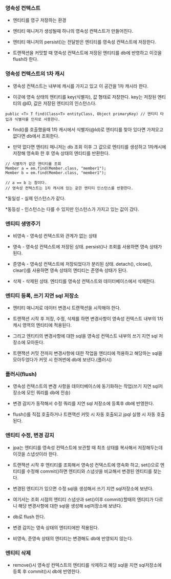 ### 영속성 컨텍스트

* 엔티티를 영구 저장하는 환경

* 엔티티 매니저가 생성될때 하나의 영속성 컨텍스트가 만들어진다.

* 엔티티 매니저의 persist()는 전달받은 엔티티를 영속성 컨텍스트에 저장한다.

* 트랜잭션을 커밋할 때 영속성 컨텍스트에 저장된 엔티티를 db에 반영하고 이것을 flush라 한다.


### 영속성 컨텍스트의 1차 캐시

* 영속성 컨텍스트는 내부에 캐시를 가지고 있고 이 공간을 1차 캐시라 한다. 

* 이곳에 영속 상태의 엔티티를 key(식별자), 값 형태로 저장한다. key는 저장된 엔티티의 @ID, 값은 저장된 엔티티의 인스턴스다. 

```
public <T> T find(Class<T> entityClass, Object primaryKey) // 엔티티 타입과 식별자를 인자로 사용한다.
```

* find()를 호출했을때 1차 캐시에서 식별자(@Id)로 엔티티를 찾아 있다면 가져오고 없다면 db에서 조회한다.

* 만약 없다면 엔티티 매니저는 db 조회 이후 그 값으로 엔티티를 생성하고 1차캐시에 저장해 영속화 한 후 영속 상태의 엔티티를 반환한다.   

```
// 식별자가 같은 엔티티를 조회
Member a = em.find(Member.class, "member1");
Member b = em.find(Member.class, "member1");

// a == b 는 참이다.
// 영속성 컨텍스트는 1차 캐시에 있는 같은 엔티티 인스턴스를 반환한다.
```

*동일성 - 실제 인스턴스가 같다.

*동등성 - 인스턴스는 다를 수 있지만 인스턴스가 가지고 있는 값이 갔다.


### 엔티티 생명주기

* 비영속 - 영속성 컨텍스트와 관계가 없는 상태

* 영속 - 영속성 컨텍스트에 저장된 상태. persist()나 조회를 사용하면 영속 상태가 된다.

* 준영속 - 영속성 컨텍스트에 저장되었다가 분리된 상태. detach(), close(), clear()를 사용하면 영속 상태의 엔티티는 준영속 상태가 된다.

* 삭제 - 삭제된 상태. 엔티티를 영속성 컨텍스트와 데이터베이스에서 삭제한다.


### 엔티티 등록, 쓰기 지연 sql 저장소

* 엔티티 매니저로 데이터 변경시 트랜잭션을 시작해야 한다.

* 트랜잭션 시작 후 저장, 수정, 삭제를 하면 변경사항이 영속성 컨텍스트 내부의 1차캐시 영역의 엔티티에 적용된다.

* 그리고 엔티티의 변경사항에 대한 sql을 영속성 컨텍스트 내부의 쓰기 지연 sql 저장소에 모아둔다.

* 트랜잭션 커밋 전까지 변경사항에 대한 작업을 엔티티에 적용하고 해당하는 sql을 모아두었다가 커밋 시 한꺼번에 db에 보낸다.(플러시)


### 플러시(flush)

* 영속성 컨텍스트의 변경 사항을 데이터베이스에 동기화하는 작업(쓰기 지연 sql저장소에 모인 쿼리를 db에 전송)

* 변경 감지가 동작해서 수정 쿼리를 지연 sql 저장소에 등록후 db에 반영한다.

* flush()를 직접 호출하거나 트랜잭션 커밋 시 자동 호출되고 jpql 실행 시 자동 호출된다.


### 엔티티 수정, 변경 감지

* jpa는 엔티티를 영속성 컨텍스트에 보관할 때 최초 상태를 복사해서 저장해두는데 이것을 스냅샷이라 한다.

* 트랜잭션 시작 후 엔티티를 조회해서 영속성 컨텍스트에 영속화 하고, set()으로 엔티티를 수정해 commit()하면 엔티티와 스냅샷을 비교해서 변경된 엔티티를 찾는다.

* 변경된 엔티티가 있으면 수정 sql을 생성해서 쓰기 지연 sql저장소에 보낸다.

* 여기서는 조회 시점의 엔티티 스냅샷과 set()이후 commit()할때의 엔티티가 다르니 해당 변경사항에 대한 sql을 생성해 sql저장소에 보낸다.

* db로 flush 한다.

* 변경 감지는 영속 상태의 엔티티에만 적용된다.

* 비영속, 준영속 상태의 엔티티는 변경해도 db에 반영되지 않는다.


### 엔티티 삭제

* remove()시 영속성 컨텍스트의 엔티티를 삭제하고 해당 sql을 지연 sql저장소에 등록 후 commit()시 db에 반영한다. 

